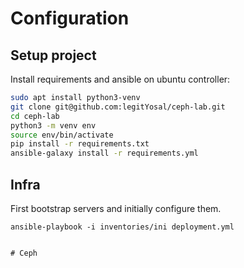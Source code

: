 # Configuration

## Setup project

Install requirements and ansible on ubuntu controller:
```bash
sudo apt install python3-venv
git clone git@github.com:legitYosal/ceph-lab.git
cd ceph-lab
python3 -m venv env
source env/bin/activate
pip install -r requirements.txt
ansible-galaxy install -r requirements.yml
```
## Infra

First bootstrap servers and initially configure them.  
```
ansible-playbook -i inventories/ini deployment.yml


# Ceph

